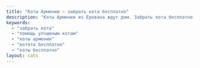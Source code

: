```yaml
---
title: "Коты Армении — забрать кота бесплатно"
description: "Коты Армении из Еревана ждут дом. Забрать кота бесплатно, помощь уличным котам, отправка по всей Европе и в Дубай."
keywords:
  - "забрать кота"
  - "помощь улчшиным котам"
  - "коты армении"
  - "котята бесплатно"
  - "коты бесплатно"
layout: cats
---
```

